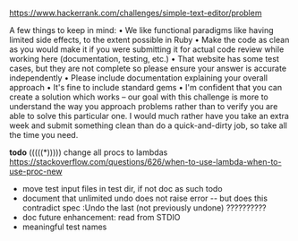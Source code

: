 https://www.hackerrank.com/challenges/simple-text-editor/problem

A few things to keep in mind:
•               We like functional paradigms like having limited side effects, to the extent possible in Ruby
•               Make the code as clean as you would make it if you were submitting it for actual code review while working here (documentation, testing, etc.)
•               That website has some test cases, but they are not complete so please ensure your answer is accurate independently
•               Please include documentation explaining your overall approach
•               It's fine to include standard gems
•               I'm confident that you can create a solution which works – our goal with this challenge is more to understand the way you approach problems rather than to verify you are able to solve this particular one. I would much rather have you take an extra week and submit something clean than do a quick-and-dirty job, so take all the time you need.

**todo**
(((((*))))) change all procs to lambdas https://stackoverflow.com/questions/626/when-to-use-lambda-when-to-use-proc-new
* move test input files in test dir, if not doc as such todo
* document that unlimited undo does not raise error -- but does this contradict spec :Undo the last (not previously undone) ??????????
* doc future enhancement: read from STDIO
* meaningful test names